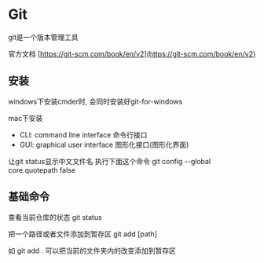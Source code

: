# Git

git是一个版本管理工具

官方文档 [https://git-scm.com/book/en/v2](https://git-scm.com/book/en/v2)

## 安装

windows下安装cmder时, 会同时安装好git-for-windows

mac下安装

- CLI: command line interface 命令行接口
- GUI: graphical user interface 图形化接口(图形化界面)

让git status显示中文文件名
执行下面这个命令
git config --global core.quotepath false

## 基础命令

查看当前仓库的状态
git status

把一个路径或者文件添加到暂存区
git add [path]

如 git add .  可以把当前的文件夹内的改变添加到暂存区



